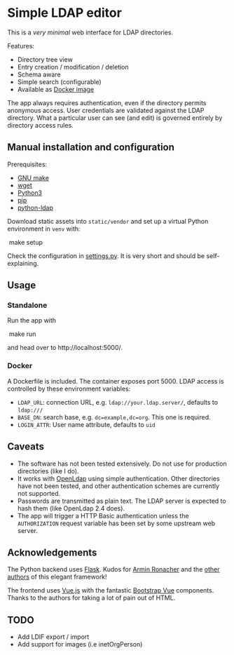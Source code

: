 # Simple LDAP editor

This is a *very minimal* web interface for LDAP directories. 

Features:
* Directory tree view
* Entry creation / modification / deletion
* Schema aware
* Simple search (configurable)
* Available as [Docker image](https://hub.docker.com/r/dnknth/ldap-ui/)

The app always requires authentication, even if the directory permits anonymous access. User credentials are validated against the LDAP directory. What a particular user can see (and edit) is governed entirely by directory access rules.

## Manual installation and configuration

Prerequisites:
* [GNU make](https://www.gnu.org/software/make/)
* [wget](https://www.gnu.org/software/wget/)
* [Python3](https://www.python.org)
* [pip](https://packaging.python.org/tutorials/installing-packages/)
* [python-ldap](https://pypi.org/project/python-ldap/)

Download static assets into ```static/vendor``` and set up a virtual Python environment in ```venv``` with:

​    make setup

Check the configuration in [settings.py](settings.py). It is very short and should be self-explaining. 

## Usage

### Standalone

Run the app with

​    make run

and head over to http://localhost:5000/.

### Docker

A Dockerfile is included. The container exposes port 5000. LDAP access is controlled by these environment variables:

* `LDAP_URL`: connection URL, e.g. `ldap://your.ldap.server/`, defaults to `ldap:///`
* `BASE_DN`: search base, e.g. `dc=example,dc=org`. This one is required.
* `LOGIN_ATTR`: User name attribute, defaults to `uid`

## Caveats

* The software has not been tested extensively. Do not use for production directories (like I do).
* It works with [OpenLdap](http://www.openldap.org) using simple authentication. Other directories have not been tested, and other authentication schemes are currently not supported.
* Passwords are transmitted as plain text. The LDAP server is expected to hash them (like OpenLdap 2.4 does).
* The app will trigger a HTTP Basic authentication unless the `AUTHORIZATION` request variable has been set by some upstream web server. 

## Acknowledgements

The Python backend uses [Flask](http://flask.pocoo.org/). Kudos for [Armin Ronacher](http://lucumr.pocoo.org) and the [other authors](http://flask.pocoo.org/docs/1.0/license/#authors) of this elegant framework!

The  frontend uses [Vue.js](https://vuejs.org) with the fantastic [Bootstrap Vue](https://bootstrap-vue.js.org) components. Thanks to the authors for taking a lot of pain out of HTML.

## TODO

* Add LDIF export / import
* Add support for images (i.e inetOrgPerson)

